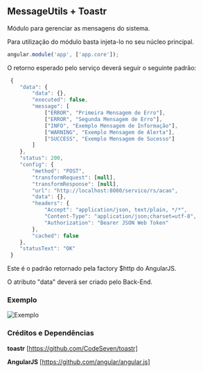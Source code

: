 ## MessageUtils + Toastr

Módulo para gerenciar as mensagens do sistema.

Para utilização do módulo basta injeta-lo no seu núcleo principal.

```javascript
angular.module('app', ['app.core']);
```

O retorno esperado pelo serviço deverá seguir o seguinte padrão:

```javascript
 {
 	"data": {
 		"data": {},
 		"executed": false,
 		"message": [
 			["ERROR", "Primeira Mensagem de Erro"],
 			["ERROR", "Segunda Mensagem de Erro"],
 			["INFO", "Exemplo Mensagem de Informação"],
 			["WARNING", "Exemplo Mensagem de Alerta"],
 			["SUCCESS", "Exemplo Mensagem de Sucesso"]
 		]
 	},
 	"status": 200,
 	"config": {
 		"method": "POST",
 		"transformRequest": [null],
 		"transformResponse": [null],
 		"url": "http://localhost:8080/servico/rs/acao",
 		"data": {},
 		"headers": {
 			"Accept": "application/json, text/plain, */*",
 			"Content-Type": "application/json;charset=utf-8",
 			"Authorization": "Bearer JSON Web Token"
 		},
 		"cached": false
 	},
 	"statusText": "OK"
 }
```

Este é o padrão retornado pela factory $http do AngularJS.

O atributo "data" deverá ser criado pelo Back-End.

### Exemplo

![Exemplo](http://github.com/kelvinpalves/angular-message-utils/tree/master/src/img/exemplo.png)

### Créditos e Dependências

**toastr** [https://github.com/CodeSeven/toastr]

**AngularJS** [https://github.com/angular/angular.js]